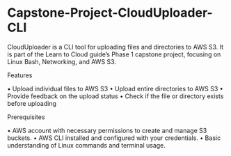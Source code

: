 # Capstone-Project-CloudUploader-CLI

CloudUploader is a CLI tool for uploading files and directories to AWS S3. It is part of the Learn to Cloud guide’s Phase 1 capstone project, focusing on Linux Bash, Networking, and AWS S3.


Features

•	Upload individual files to AWS S3
•	Upload entire directories to AWS S3
•	Provide feedback on the upload status
•	Check if the file or directory exists before uploading

Prerequisites

•	AWS account with necessary permissions to create and manage S3 buckets.
•	AWS CLI installed and configured with your credentials.
•	Basic understanding of Linux commands and terminal usage.
